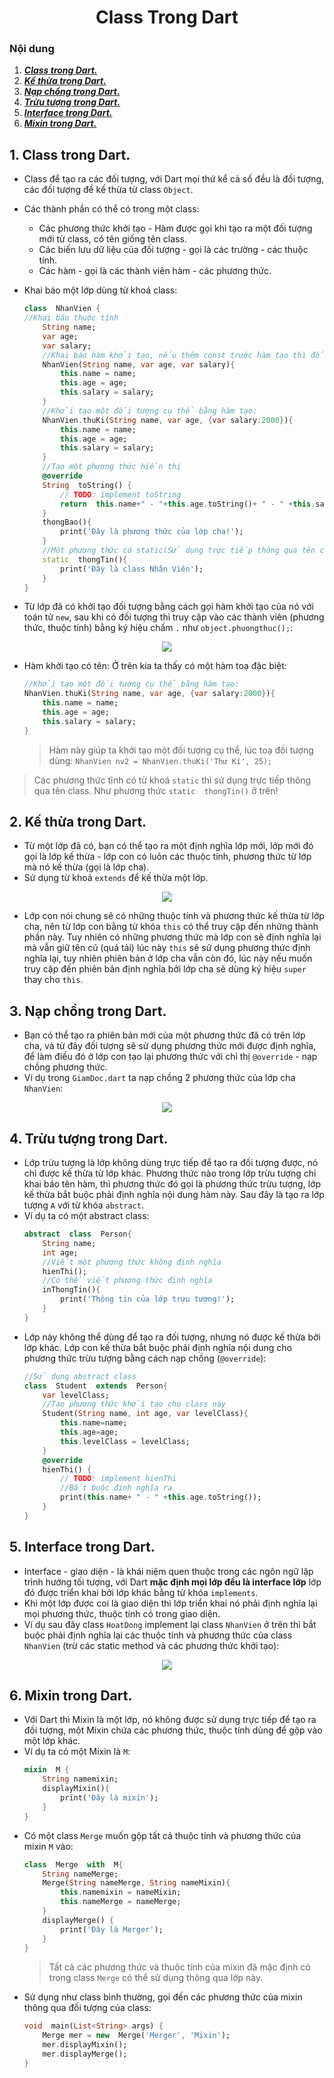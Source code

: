 <h1 align="center">Class Trong Dart</h1>

### Nội dung
1. [***Class trong Dart.***](#muc1) 
2. [***Kế thừa trong Dart.***](#muc2) 
3. [***Nạp chồng trong Dart.***](#muc3) 
4. [***Trừu tượng trong Dart.***](#muc4) 
5. [***Interface trong Dart.***](#muc5) 
6. [***Mixin trong Dart.***](#muc6) 

<a name="muc1"></a>
## 1. Class trong Dart.
- Class để tạo ra các đối tượng, với Dart mọi thứ kể cả số đều là đối tượng, các đối tượng đề kế thừa từ class `Object`.
- Các thành phần có thể có trong một class:
	- Các phương thức khởi tạo - Hàm được gọi khi tạo ra một đối tượng mới từ class, có tên giống tên class.
	- Các biến lưu dữ liệu của đối tượng - gọi là các trường - các thuộc tính.
	- Các hàm - gọi là các thành viên hàm - các phương thức.
- Khai báo một lớp dùng từ khoá class:
	```dart
	class  NhanVien {
	//Khai báo thuộc tính
		String name;
		var age;
		var salary;
		//Khai báo hàm khởi tạo, nếu thêm const trước hàm tạo thì đối tượng sinh ra sẽ không thay đổi
		NhanVien(String name, var age, var salary){
			this.name = name;
			this.age = age;
			this.salary = salary;
		}
		//Khởi tạo một đối tượng cụ thể bằng hàm tạo:
		NhanVien.thuKi(String name, var age, {var salary:2000}){
			this.name = name;
			this.age = age;
			this.salary = salary;
		}
		//Tạo một phương thức hiển thị
		@override
		String  toString() {
			// TODO: implement toString
			return  this.name+" - "+this.age.toString()+ " - " +this.salary.toString();
		}
		thongBao(){
			print('Đây là phương thức của lớp cha!');
		}
		//Một phương thức có static(Sử dụng trực tiếp thông qua tên class):
		static  thongTin(){
			print('Đây là class Nhân Viên');
		}
	}
	```

- Từ lớp đã có khởi tạo đối tượng bằng cách gọi hàm khởi tạo của nó với toán tử `new`, sau khi có đối tượng thì truy cập vào các thành viên (phương thức, thuộc tính) bằng ký hiệu chấm `.` như `object.phuongthuc();`:
<div align="center"><img  src="https://i.imgur.com/Gy4JrYj.png"/></div>

- Hàm khởi tạo có tên: Ở trên kia ta thấy có một hàm toạ đặc biệt:
	```dart
	//Khởi tạo một đối tượng cụ thể bằng hàm tạo:
	NhanVien.thuKi(String name, var age, {var salary:2000}){
		this.name = name;
		this.age = age;
		this.salary = salary;
	}
	```
	>Hàm này giúp ta khởi tạo một đối tượng cụ thể, lúc toạ đối tượng dùng:
	`NhanVien nv2 = NhanVien.thuKi('Thư Kí', 25);`

> Các phương thức tĩnh có từ khoá `static` thì sử dụng trực tiếp thông qua tên class. Như phương thức `static  thongTin()` ở trên!

<a name="muc2"></a>
## 2. Kế thừa trong Dart.
- Từ một lớp đã có, bạn có thể tạo ra một định nghĩa lớp mới, lớp mới đó gọi là lớp kế thừa - lớp con có luôn các thuộc tính, phương thức từ lớp mà nó kế thừa (gọi là lớp cha).
- Sử dụng từ khoá `extends` để kế thừa một lớp.
<div align="center"><img  src="https://i.imgur.com/8nfELcJ.png"/></div>

- Lớp con nói chung sẽ có những thuộc tính và phương thức kế thừa từ lớp cha, nên từ lớp con bằng từ khóa `this` có thể truy cập đến những thành phần này. Tuy nhiên có những phương thức mà lớp con sẽ định nghĩa lại mà vẫn giữ tên cũ (quá tải) lúc này `this` sẽ sử dụng phương thức định nghĩa lại, tuy nhiên phiên bản ở lớp cha vẫn còn đó, lúc này nếu muốn truy cập đến phiên bản định nghĩa bởi lớp cha sẽ dùng ký hiệu `super` thay cho `this`.

<a name="muc3"></a>
## 3. Nạp chồng trong Dart.
- Bạn có thể tạo ra phiên bản mới của một phương thức đã có trên lớp cha, và từ đây đối tượng sẽ sử dụng phương thức mới được định nghĩa, để làm điều đó ở lớp con tạo lại phương thức với chỉ thị `@override` - nạp chồng phương thức.
- Ví dụ trong `GiamDoc.dart` ta nạp chồng 2 phương thức của lớp cha `NhanVien`:
<div align="center"><img  src="https://i.imgur.com/SN3E9Hr.png"/></div>


<a name="muc4"></a>
## 4. Trừu tượng trong Dart.
- Lớp trừu tượng là lớp không dùng trực tiếp để tạo ra đối tượng được, nó chỉ được kế thừa từ lớp khác. Phương thức nào trong lớp trừu tượng chỉ khai báo tên hàm, thì phương thức đó gọi là phương thức trừu tượng, lớp kế thừa bắt buộc phải định nghĩa nội dung hàm này. Sau đây là tạo ra lớp tượng `A` với từ khóa `abstract`.
- Ví dụ ta có một abstract class:
	```dart
	abstract  class  Person{
		String name;
		int age;
		//Viết một phương thức không định nghĩa
		hienThi();
		//Có thể viết phương thức định nghĩa
		inThongTin(){
			print('Thông tin của lớp trựu tượng!');
		}
	}
	```
- Lớp này không thể dùng để tạo ra đối tượng, nhưng nó được kế thừa bởi lớp khác. Lớp con kế thừa bắt buộc phải định nghĩa nội dung cho phương thức trừu tượng bằng cách nạp chồng (`@override`):
	```dart
	//Sử dụng abstract class
	class  Student  extends  Person{
		var levelClass;
		//Tạo phương thức khởi tạo cho class này
		Student(String name, int age, var levelClass){
			this.name=name;
			this.age=age;
			this.levelClass = levelClass;
		}
		@override
		hienThi() {
			// TODO: implement hienThi
			//Bắt buộc định nghĩa ra
			print(this.name+ " - " +this.age.toString());
		}
	}
	```

<a name="muc5"></a>
## 5. Interface trong Dart.
- Interface - giao diện - là khái niệm quen thuộc trong các ngôn ngữ lập trình hướng tối tượng, với Dart **mặc định mọi lớp đều là interface lớp** lớp đó được triển khai bởi lớp khác bằng từ khóa `implements`.
- Khi một lớp được coi là giao diện thì lớp triển khai nó phải định nghĩa lại mọi phương thức, thuộc tính có trong giao diện.
- Ví dụ sau đây class `HoatDong` implement lại class `NhanVien` ở trên thì bắt buộc phải định nghĩa lại các thuộc tính và phương thức của class `NhanVien` (trừ các static method và các phương thức khởi tạo):
<div align="center"><img  src="https://i.imgur.com/2oVkl5X.png"/></div>


<a name="muc6"></a>
## 6. Mixin trong Dart.

- Với Dart thì Mixin là một lớp, nó không được sử dụng trực tiếp để tạo ra đối tượng, một Mixin chứa các phương thức, thuộc tính dùng để gộp vào một lớp khác.
- Ví dụ ta có một Mixin là `M`:
	```dart
	mixin  M {
		String namemixin;
		displayMixin(){
			print('Đây là mixin');
		}
	}
	```
- Có một class `Merge` muốn gộp tất cả thuộc tính và phương thức của mixin `M` vào:
	```dart
	class  Merge  with  M{
		String nameMerge;
		Merge(String nameMerge, String nameMixin){
			this.namemixin = nameMixin;
			this.nameMerge = nameMerge;
		}
		displayMerge() {
			print('Đây là Merger');
		}
	}
	```
	> Tất cả các phương thức và thuộc tính của mixin đã mặc định có trong class `Merge` có thể sử dụng thông qua lớp này.
- Sử dụng như class bình thường, gọi đến các phương thức của mixin thông qua đối tượng của class:
	```dart
	void  main(List<String> args) {
		Merge mer = new  Merge('Merger', 'Mixin');
		mer.displayMixin();
		mer.displayMerge();
	}
	```